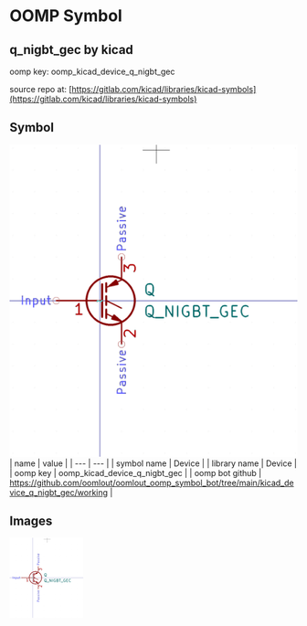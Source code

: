 # OOMP Symbol  
## q_nigbt_gec  by kicad  
  
oomp key: oomp_kicad_device_q_nigbt_gec  
  
source repo at: [https://gitlab.com/kicad/libraries/kicad-symbols](https://gitlab.com/kicad/libraries/kicad-symbols)  
## Symbol  
  
[![working.png](working_600.png)](working.png)  
| name | value | 
| --- | --- | 
| symbol name | Device | 
| library name | Device | 
| oomp key | oomp_kicad_device_q_nigbt_gec | 
| oomp bot github | https://github.com/oomlout/oomlout_oomp_symbol_bot/tree/main/kicad_device_q_nigbt_gec/working | 
## Images  
  
[![working.png](working_140.png)](working.png)  
